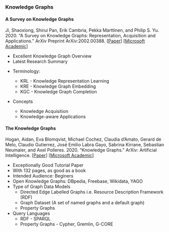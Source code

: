 ### Knowledge Graphs
#### A Survey on Knowledge Graphs

Ji, Shaoxiong, Shirui Pan, Erik Cambria, Pekka Marttinen, and Philip S. Yu. 2020. “A Survey on Knowledge Graphs: Representation, Acquisition and Applications.” ArXiv Preprint ArXiv:2002.00388.
[[Paper](https://arxiv.org/abs/2002.00388)]
[[Microsoft Academic](https://academic.microsoft.com/paper/3003265726/reference)]

- Excellent Knowledge Graph Overview
- Latest Research Summary

* Terminology:

  - KRL - Knowledge Representation Learning
  - KRE - Knowledge Graph Embedding
  - KGC - Knowledge Graph Completion

* Concepts
  - Knowledge Acquisition
  - Knowledge-aware Applications
#### The Knowledge Graphs

Hogan, Aidan, Eva Blomqvist, Michael Cochez, Claudia d’Amato, Gerard de Melo, Claudio Gutierrez, José Emilio Labra Gayo, Sabrina Kirrane, Sebastian Neumaier, and Axel Polleres. 2020. “Knowledge Graphs.” ArXiv: Artificial Intelligence.
[[Paper](https://arxiv.org/abs/2003.02320)] [[Microsoft Academic](https://academic.microsoft.com/paper/3010336026/reference)]

- Exceptionally Good Tutorial Paper
- With 132 pages, as good as a book
- Intended Audience: Beginers
- Open Knowledge Graphs: DBpedia, Freebase, Wikidata, YAGO
- Type of Graph Data Models
  - Directed Edge Labelled Graphs i.e. Resource Description Framework (RDF)
  - Graph Dataset (A set of named graphs and a default graph)
  - Property Graphs
- Query Languages
  - RDF - SPARQL
  - Property Graphs - Cypher, Gremlin, G-CORE

